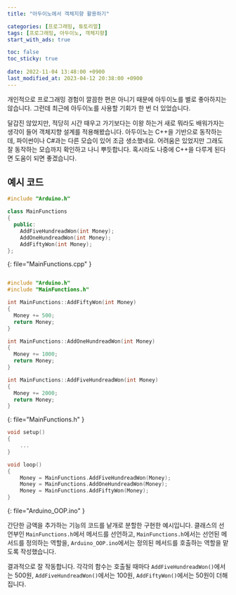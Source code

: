 ```yaml
---
title: "아두이노에서 객체지향 활용하기"

categories: [프로그래밍, 튜토리얼]
tags: [프로그래밍, 아두이노, 객체지향]
start_with_ads: true

toc: false
toc_sticky: true
 
date: 2022-11-04 13:48:00 +0900
last_modified_at: 2023-04-12 20:38:00 +0900
---
```


개인적으로 프로그래밍 경험이 깔끔한 편은 아니기 때문에 아두이노를 별로 좋아하지는 않습니다. 그런데 최근에 아두이노를 사용할 기회가 한 번 더 있었습니다.

달갑진 않았지만, 적당히 시간 때우고 가기보다는 이왕 하는거 새로 뭐라도 배워가자는 생각이 들어 객체지향 설계를 적용해봤습니다. 아두이노는 C++을 기반으로 동작하는데, 파이썬이나 C#과는 다른 모습이 있어 조금 생소했네요. 어려움은 있었지만 그래도 잘 동작하는 모습까지 확인하고 나니 뿌듯합니다. 혹시라도 나중에 C++을 다루게 된다면 도움이 되면 좋겠습니다.

## **예시 코드**

```cpp
#include "Arduino.h"

class MainFunctions
{
  public:
    AddFiveHundreadWon(int Money);
    AddOneHundreadWon(int Money);
    AddFiftyWon(int Money);
};
```
{: file="MainFunctions.cpp" }

```cpp

#include "Arduino.h"
#include "MainFunctions.h"

int MainFunctions::AddFiftyWon(int Money)
{
  Money += 500;
  return Money;
}

int MainFunctions::AddOneHundreadWon(int Money)
{
  Money += 1000;
  return Money;
}

int MainFunctions::AddFiveHundreadWon(int Money)
{
  Money += 2000;
  return Money;
}
```
{: file="MainFunctions.h" }

```cpp
void setup()
{
    ...
}

void loop()
{
    Money = MainFunctions.AddFiveHundreadWon(Money);
    Money = MainFunctions.AddOneHundreadWon(Money);
    Money = MainFunctions.AddFiftyWon(Money);
}
```
{: file="Arduino_OOP.ino" }

간단한 금액을 추가하는 기능의 코드를 낱개로 분할한 구현한 예시입니다. 클래스의 선언부인 `MainFunctions.h`에서 메서드를 선언하고, `MainFunctions.h`에서는 선언된 메서드를 정의하는 역할을, `Arduino_OOP.ino`에서는 정의된 메서드를 호출하는 역할을 맡도록 작성했습니다.

결과적으로 잘 작동합니다. 각각의 함수는 호출될 때마다 `AddFiveHundreadWon()`에서는 500원, `AddFiveHundreadWon()`에서는 100원, `AddFiftyWon()`에서는 50원이 더해집니다.